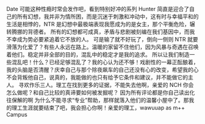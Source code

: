 Date 可能这种性瘾时常会发作吧，看到特别好冲的系列 Hunter 简直是迎合了自己的所有幻想，我并非为情所困，而是沉迷于刺激和冲动中，这有时与幸福平和的生活是相悖的，NTR 是幻想中最极端表现我愿成为的是女主，那个平衡危险，辗转腾挪的背德者。 所有的幻想都可成真，矛盾与悲剧被刻编在我们基因中，而我不幸成为势必要紧追着它不放的人。 可是输了就不好玩了，倒向一侧则 NTR 就要滑落为化爱了？有些人永远在路上。温暖的家留不住他们，因为风暴与奇遇在召唤着他们。稳定并非全部的目的，混乱中的稳定才是我的追求。 所以让我们制造一些混乱吧！什么？已经足够混乱了？我的心认为还不够！戏剧性的一幕正酝酿着，我的头脑是否清醒？庆幸自己与那个除夜飙车的自己还没有心的改变，希望我的心不会背叛他自己，说真的，我能做的也只有给予它条件和建议，并不能做它的主人。 寻欢作乐三人。理工在找到更多的证据，不能失去他啊，亲爱的 NCH 你会怎么做呢？和自己比较的真谛要如何被发掘呢？ 因为所有评论都是你自己读出化往保解的啊 为什么不能寻求“专业”帮助，那样就落入他们的温馨小屋中了。那我的理工生涯就要结束了吧，我会担心你啊！亲爱的理工，wawuuap as m++ Campus
